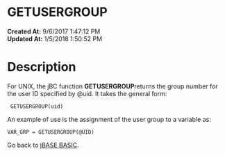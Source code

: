 # GETUSERGROUP

**Created At:** 9/6/2017 1:47:12 PM  
**Updated At:** 1/5/2018 1:50:52 PM  


# Description

For UNIX, the jBC function **GETUSERGROUP**returns the group number for the user ID specified by @uid. It takes the general form:

```
 GETUSERGROUP(uid)
```

An example of use is the assignment of the user group to a variable as:

```
VAR_GRP = GETUSERGROUP(@UID)
```



Go back to [jBASE BASIC](263498-jbase-basic).
